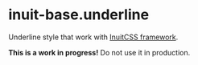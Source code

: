 # inuit-base.underline
Underline style that work with [InuitCSS framework](www.inuitcss.com).

**This is a work in progress!** Do not use it in production.
